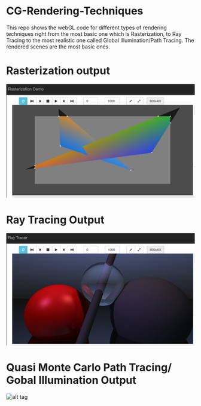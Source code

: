 # CG-Rendering-Techniques
This repo shows the webGL code for different types of rendering techniques right from the most basic one which is Rasterization, to Ray Tracing to the most realistic one called Global Illumination/Path Tracing. The rendered scenes are the most basic ones.
# Rasterization output

![alt tag](https://github.com/apurvmmmec/CG-Rendering-Techniques/blob/master/Rasterizer.png)

# Ray Tracing Output

![alt tag](https://github.com/apurvmmmec/CG-Rendering-Techniques/blob/master/RayTracerOutput.jpg)

# Quasi Monte Carlo Path Tracing/ Gobal Illumination Output

![alt tag](https://github.com/apurvmmmec/CG-Rendering-Techniques/blob/master/QuasiMonteCarlo_PathTracert.png)
